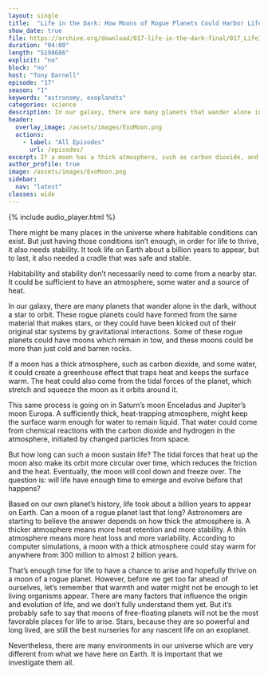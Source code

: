 ```yaml
---
layout: single
title:  "Life in the Dark: How Moons of Rogue Planets Could Harbor Life"
show_date: true
file: https://archive.org/download/017-life-in-the-dark-final/017_LifeInTheDark_final.mp3
duration: "04:00"
length: "5198686"
explicit: "no"
block: "no"
host: "Tony Darnell"
episode: "17"
season: "1"
keywords: "astronomy, exoplanets"
categories: science
description: In our galaxy, there are many planets that wander alone in the dark, without a star to orbit. These rogue planets could have formed from the same material that makes stars, or they could have been kicked out of their original star systems by gravitational interactions. Some of these rogue planets could have moons which remain in tow, and these moons could be more than just cold and barren rocks.
header:
  overlay_image: /assets/images/ExoMoon.png
  actions:
    - label: "All Episodes"
      url: /episodes/
excerpt: If a moon has a thick atmosphere, such as carbon dioxide, and some water, it could create a greenhouse effect that traps heat and keeps the surface warm. The heat could also come from the tidal forces of the planet, which stretch and squeeze the moon as it orbits around it. 
author_profile: true
image: /assets/images/ExoMoon.png
sidebar: 
  nav: "latest"
classes: wide
---
```


{% include audio_player.html %} 

There might be many places in the universe where habitable conditions can exist.  But just having those conditions isn’t enough, in order for life to thrive, it also needs stability.  It took life on Earth about a billion years to appear, but to last, it also needed a cradle that was safe and stable.

Habitability and stability don’t necessarily need to come from a nearby star.  It could be sufficient to have an atmosphere, some water and a source of heat.

In our galaxy, there are many planets that wander alone in the dark, without a star to orbit. These rogue planets could have formed from the same material that makes stars, or they could have been kicked out of their original star systems by gravitational interactions. Some of these rogue planets could have moons which remain in tow, and these moons could be more than just cold and barren rocks.

If a moon has a thick atmosphere, such as carbon dioxide, and some water, it could create a greenhouse effect that traps heat and keeps the surface warm. The heat could also come from the tidal forces of the planet, which stretch and squeeze the moon as it orbits around it. 

This same process is going on in Saturn’s moon Enceladus and Jupiter’s moon Europa.  A sufficiently thick, heat-trapping atmosphere, might keep the surface warm enough for water to remain liquid.  That water could come from chemical reactions with the carbon dioxide and hydrogen in the atmosphere, initiated by changed particles from space.

But how long can such a moon sustain life? The tidal forces that heat up the moon also make its orbit more circular over time, which reduces the friction and the heat. Eventually, the moon will cool down and freeze over. The question is: will life have enough time to emerge and evolve before that happens?

Based on our own planet’s history, life took about a billion years to appear on Earth. Can a moon of a rogue planet last that long? Astronomers are starting to believe the answer depends on how thick the atmosphere is. A thicker atmosphere means more heat retention and more stability. A thin atmosphere means more heat loss and more variability. According to computer simulations, a moon with a thick atmosphere could stay warm for anywhere from 300 million to almost 2 billion years.

That’s enough time for life to have a chance to arise and hopefully thrive on a moon of a rogue planet. However, before we get too far ahead of ourselves, let’s remember that warmth and water might not be enough to let living organisms appear. There are many factors that influence the origin and evolution of life, and we don’t fully understand them yet.  But it’s probably safe to say that moons of free-floating planets will not be the most favorable places for life to arise.  Stars, because they are so powerful and long lived, are still the best nurseries for any nascent life on an exoplanet.

Nevertheless, there are many environments in our universe which are very different from what we have here on Earth.  It is important that we investigate them all.
